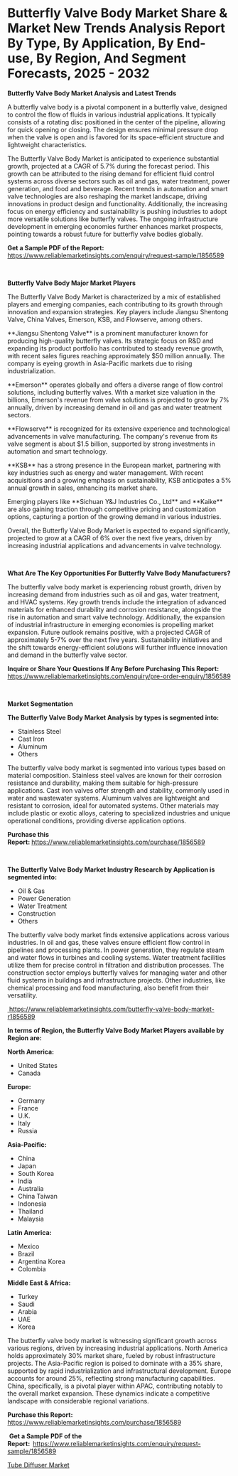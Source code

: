 <p><h1>Butterfly Valve Body Market Share & Market New Trends Analysis Report By Type, By Application, By End-use, By Region, And Segment Forecasts, 2025 - 2032</h1></p><p><strong>Butterfly Valve Body Market Analysis and Latest Trends</strong></p>
<p><p>A butterfly valve body is a pivotal component in a butterfly valve, designed to control the flow of fluids in various industrial applications. It typically consists of a rotating disc positioned in the center of the pipeline, allowing for quick opening or closing. The design ensures minimal pressure drop when the valve is open and is favored for its space-efficient structure and lightweight characteristics.</p><p>The Butterfly Valve Body Market is anticipated to experience substantial growth, projected at a CAGR of 5.7% during the forecast period. This growth can be attributed to the rising demand for efficient fluid control systems across diverse sectors such as oil and gas, water treatment, power generation, and food and beverage. Recent trends in automation and smart valve technologies are also reshaping the market landscape, driving innovations in product design and functionality. Additionally, the increasing focus on energy efficiency and sustainability is pushing industries to adopt more versatile solutions like butterfly valves. The ongoing infrastructure development in emerging economies further enhances market prospects, pointing towards a robust future for butterfly valve bodies globally.</p></p>
<p><strong>Get a Sample PDF of the Report:&nbsp;</strong> <a href="https://www.reliablemarketinsights.com/enquiry/request-sample/1856589?utm_campaign=2177&utm_medium=2&utm_source=Github&utm_content=ia&utm_term=19022025&utm_id=butterfly-valve-body">https://www.reliablemarketinsights.com/enquiry/request-sample/1856589</a></p>
<p>&nbsp;</p>
<p><strong>Butterfly Valve Body Major Market Players</strong></p>
<p><p>The Butterfly Valve Body Market is characterized by a mix of established players and emerging companies, each contributing to its growth through innovation and expansion strategies. Key players include Jiangsu Shentong Valve, China Valves, Emerson, KSB, and Flowserve, among others.</p><p>**Jiangsu Shentong Valve** is a prominent manufacturer known for producing high-quality butterfly valves. Its strategic focus on R&D and expanding its product portfolio has contributed to steady revenue growth, with recent sales figures reaching approximately $50 million annually. The company is eyeing growth in Asia-Pacific markets due to rising industrialization.</p><p>**Emerson** operates globally and offers a diverse range of flow control solutions, including butterfly valves. With a market size valuation in the billions, Emerson's revenue from valve solutions is projected to grow by 7% annually, driven by increasing demand in oil and gas and water treatment sectors.</p><p>**Flowserve** is recognized for its extensive experience and technological advancements in valve manufacturing. The company's revenue from its valve segment is about $1.5 billion, supported by strong investments in automation and smart technology.</p><p>**KSB** has a strong presence in the European market, partnering with key industries such as energy and water management. With recent acquisitions and a growing emphasis on sustainability, KSB anticipates a 5% annual growth in sales, enhancing its market share.</p><p>Emerging players like **Sichuan Y&J Industries Co., Ltd** and **Kaike** are also gaining traction through competitive pricing and customization options, capturing a portion of the growing demand in various industries.</p><p>Overall, the Butterfly Valve Body Market is expected to expand significantly, projected to grow at a CAGR of 6% over the next five years, driven by increasing industrial applications and advancements in valve technology.</p></p>
<p>&nbsp;</p>
<p><strong>What Are The Key Opportunities For Butterfly Valve Body Manufacturers?</strong></p>
<p><p>The butterfly valve body market is experiencing robust growth, driven by increasing demand from industries such as oil and gas, water treatment, and HVAC systems. Key growth trends include the integration of advanced materials for enhanced durability and corrosion resistance, alongside the rise in automation and smart valve technology. Additionally, the expansion of industrial infrastructure in emerging economies is propelling market expansion. Future outlook remains positive, with a projected CAGR of approximately 5-7% over the next five years. Sustainability initiatives and the shift towards energy-efficient solutions will further influence innovation and demand in the butterfly valve sector.</p></p>
<p><strong>Inquire or Share Your Questions If Any Before Purchasing This Report:</strong> <a href="https://www.reliablemarketinsights.com/enquiry/pre-order-enquiry/1856589?utm_campaign=2177&utm_medium=2&utm_source=Github&utm_content=ia&utm_term=19022025&utm_id=butterfly-valve-body">https://www.reliablemarketinsights.com/enquiry/pre-order-enquiry/1856589</a></p>
<p>&nbsp;</p>
<p><strong>Market Segmentation</strong></p>
<p><strong>The Butterfly Valve Body Market Analysis by types is segmented into:</strong></p>
<p><ul><li>Stainless Steel</li><li>Cast Iron</li><li>Aluminum</li><li>Others</li></ul></p>
<p><p>The butterfly valve body market is segmented into various types based on material composition. Stainless steel valves are known for their corrosion resistance and durability, making them suitable for high-pressure applications. Cast iron valves offer strength and stability, commonly used in water and wastewater systems. Aluminum valves are lightweight and resistant to corrosion, ideal for automated systems. Other materials may include plastic or exotic alloys, catering to specialized industries and unique operational conditions, providing diverse application options.</p></p>
<p><strong>Purchase this Report:&nbsp;</strong><a href="https://www.reliablemarketinsights.com/purchase/1856589?utm_campaign=2177&utm_medium=2&utm_source=Github&utm_content=ia&utm_term=19022025&utm_id=butterfly-valve-body">https://www.reliablemarketinsights.com/purchase/1856589</a></p>
<p>&nbsp;</p>
<p><strong>The Butterfly Valve Body Market Industry Research by Application is segmented into:</strong></p>
<p><ul><li>Oil & Gas</li><li>Power Generation</li><li>Water Treatment</li><li>Construction</li><li>Others</li></ul></p>
<p><p>The butterfly valve body market finds extensive applications across various industries. In oil and gas, these valves ensure efficient flow control in pipelines and processing plants. In power generation, they regulate steam and water flows in turbines and cooling systems. Water treatment facilities utilize them for precise control in filtration and distribution processes. The construction sector employs butterfly valves for managing water and other fluid systems in buildings and infrastructure projects. Other industries, like chemical processing and food manufacturing, also benefit from their versatility.</p></p>
<p><a href="https://www.reliablemarketinsights.com/butterfly-valve-body-market-r1856589?utm_campaign=2177&utm_medium=2&utm_source=Github&utm_content=ia&utm_term=19022025&utm_id=butterfly-valve-body">&nbsp;https://www.reliablemarketinsights.com/butterfly-valve-body-market-r1856589</a></p>
<p><strong>In terms of Region, the Butterfly Valve Body Market Players available by Region are:</strong></p>
<p>
    <p> <strong> North America: </strong>
        <ul>
            <li>United States</li>
            <li>Canada</li>
        </ul>
        </p> 
    <p> <strong> Europe: </strong>
        <ul>
            <li>Germany</li>
            <li>France</li>
            <li>U.K.</li>
            <li>Italy</li>
            <li>Russia</li>
        </ul>
        </p> 
    <p> <strong> Asia-Pacific: </strong>
        <ul>
            <li>China</li>
            <li>Japan</li>
            <li>South Korea</li>
            <li>India</li>
            <li>Australia</li>
            <li>China Taiwan</li>
            <li>Indonesia</li>
            <li>Thailand</li>
            <li>Malaysia</li>
        </ul>
        </p> 
    <p> <strong> Latin America: </strong>
        <ul>
            <li>Mexico</li>
            <li>Brazil</li>
            <li>Argentina Korea</li>
            <li>Colombia</li>
        </ul>
        </p> 
    <p> <strong> Middle East & Africa: </strong>
        <ul>
            <li>Turkey</li>
            <li>Saudi</li>
            <li>Arabia</li>
            <li>UAE</li>
            <li>Korea</li>
        </ul>
    </p>
    </p>
<p><p>The butterfly valve body market is witnessing significant growth across various regions, driven by increasing industrial applications. North America holds approximately 30% market share, fueled by robust infrastructure projects. The Asia-Pacific region is poised to dominate with a 35% share, supported by rapid industrialization and infrastructural development. Europe accounts for around 25%, reflecting strong manufacturing capabilities. China, specifically, is a pivotal player within APAC, contributing notably to the overall market expansion. These dynamics indicate a competitive landscape with considerable regional variations.</p></p>
<p><strong>Purchase this Report: </strong><a href="https://www.reliablemarketinsights.com/purchase/1856589?utm_campaign=2177&utm_medium=2&utm_source=Github&utm_content=ia&utm_term=19022025&utm_id=butterfly-valve-body">https://www.reliablemarketinsights.com/purchase/1856589</a></p>
<p>&nbsp;<strong>Get a Sample PDF of the Report:&nbsp;&nbsp;</strong><a href="https://www.reliablemarketinsights.com/enquiry/request-sample/1856589?utm_campaign=2177&utm_medium=2&utm_source=Github&utm_content=ia&utm_term=19022025&utm_id=butterfly-valve-body">https://www.reliablemarketinsights.com/enquiry/request-sample/1856589</a></p>
<p><strong></strong></p>
<p><p><a href="https://github.com/LilianFaulkner65/Market-Research-Report-List-1/blob/main/tube-diffuser-market.md?utm_campaign=2177&utm_medium=2&utm_source=Github&utm_content=ia&utm_term=19022025&utm_id=butterfly-valve-body">Tube Diffuser Market</a></p></p>